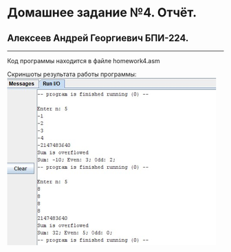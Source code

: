 
# Домашнее задание №4. Отчёт.
## Алексеев Андрей Георгиевич БПИ-224.

***
Код программы находится в файле homework4.asm

Скриншоты результата работы программы:
![text](output2.jpg)




